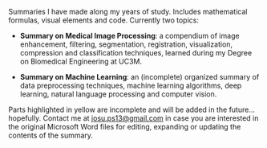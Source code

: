 Summaries I have made along my years of study. Includes mathematical formulas, visual elements and code. Currently two topics:

* **Summary on Medical Image Processing**: a compendium of image enhancement, filtering, segmentation, registration, visualization, compression and classification techniques, learned during my Degree on Biomedical Engineering at UC3M.

* **Summary on Machine Learning**: an (incomplete) organized summary of data preprocessing techniques, machine learning algorithms, deep learning, natural language processing and computer vision.

Parts highlighted in yellow are incomplete and will be added in the future... hopefully. Contact me at josu.ps13@gmail.com in case you are interested in the original Microsoft Word files for editing, expanding or updating the contents of the summary.
